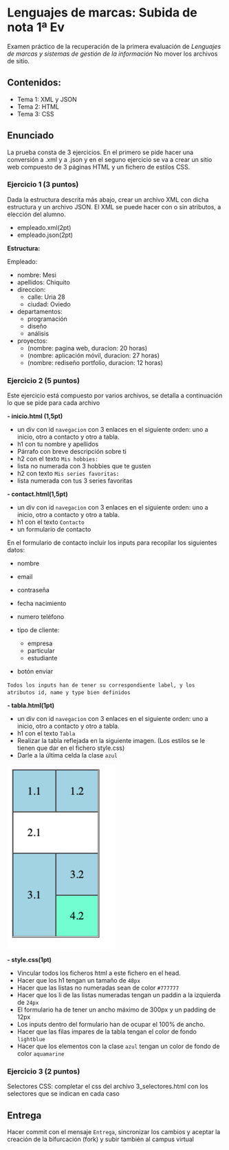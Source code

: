 # Lenguajes de marcas: Subida de nota 1ª Ev

Examen práctico de la recuperación de la primera evaluación de _Lenguajes de marcas y sistemas de gestión de la información_
No mover los archivos de sitio.

## Contenidos:

- Tema 1: XML y JSON
- Tema 2: HTML
- Tema 3: CSS

## Enunciado

La prueba consta de 3 ejercicios. En el primero se pide hacer una conversión a .xml y a .json y en el seguno ejercicio se va a crear un sitio web compuesto de 3 páginas HTML y un fichero de estilos CSS.

### Ejercicio 1 (3 puntos)

Dada la estructura descrita más abajo, crear un archivo XML con dicha estructura y un archivo JSON. El XML se puede hacer con o sin atributos, a elección del alumno.

- empleado.xml(2pt)
- empleado.json(2pt)

**Estructura:**

Empleado:

- nombre: Mesi
- apellidos: Chiquito
- direccion:
  - calle: Uria 28
  - ciudad: Oviedo
- departamentos:
  - programación
  - diseño
  - análisis
- proyectos:
  - (nombre: pagina web, duracion: 20 horas)
  - (nombre: aplicación móvil, duracion: 27 horas)
  - (nombre: rediseño portfolio, duracion: 12 horas)

### Ejercicio 2 (5 puntos)

Este ejercicio está compuesto por varios archivos, se detalla a continuación lo que se pide para cada archivo

**- inicio.html (1,5pt)**

- un div con id `navegacion` con 3 enlaces en el siguiente orden: uno a inicio, otro a contacto y otro a tabla.
- h1 con tu nombre y apellidos
- Párrafo con breve descripción sobre ti
- h2 con el texto `Mis hobbies:`
- lista no numerada con 3 hobbies que te gusten
- h2 con texto `Mis series favoritas:`
- lista numerada con tus 3 series favoritas

**- contact.html(1,5pt)**

- un div con id `navegacion` con 3 enlaces en el siguiente orden: uno a inicio, otro a contacto y otro a tabla.
- h1 con el texto `Contacto`
- un formulario de contacto

En el formulario de contacto incluir los inputs para recopilar los siguientes datos:

- nombre
- email
- contraseña
- fecha nacimiento
- numero teléfono
- tipo de cliente:

  - empresa
  - particular
  - estudiante

- botón enviar

`Todos los inputs han de tener su correspondiente label, y los atributos id, name y type bien definidos`

**- tabla.html(1pt)**

- un div con id `navegacion` con 3 enlaces en el siguiente orden: uno a inicio, otro a contacto y otro a tabla.
- h1 con el texto `Tabla`
- Realizar la tabla reflejada en la siguiente imagen. (Los estilos se le tienen que dar en el fichero style.css)
- Darle a la última celda la clase `azul`

<img src="./ejercicio_2/img/tabla-ejemplo.png" width="250">

**- style.css(1pt)**

- Vincular todos los ficheros html a este fichero en el head.
- Hacer que los h1 tengan un tamaño de `48px`
- Hacer que las listas no numeradas sean de color `#777777`
- Hacer que los li de las listas numeradas tengan un paddin a la izquierda de `24px`
- El formulario ha de tener un ancho máximo de 300px y un padding de 12px
- Los inputs dentro del formulario han de ocupar el 100% de ancho.
- Hacer que las filas impares de la tabla tengan el color de fondo `lightblue`
- Hacer que los elementos con la clase `azul` tengan un color de fondo de color `aquamarine`

### Ejercicio 3 (2 puntos)

Selectores CSS: completar el css del archivo 3_selectores.html con los selectores que se indican en cada caso

## Entrega

Hacer commit con el mensaje `Entrega`, sincronizar los cambios y aceptar la creación de la bifurcación (fork) y subir también al campus virtual
